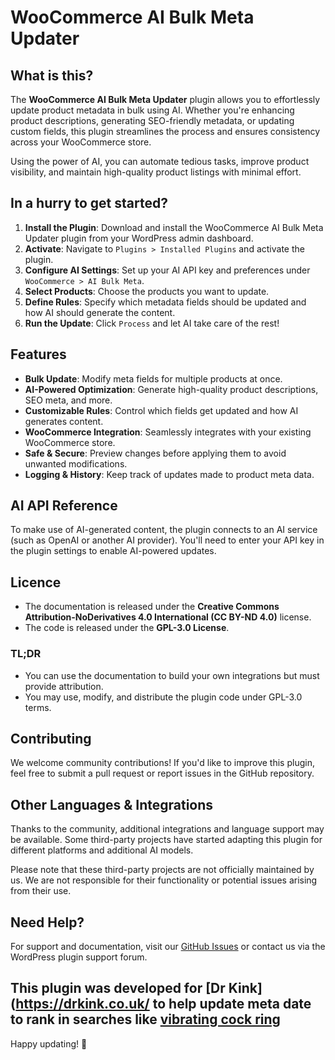 # WooCommerce AI Bulk Meta Updater

## What is this?
The **WooCommerce AI Bulk Meta Updater** plugin allows you to effortlessly update product metadata in bulk using AI. Whether you're enhancing product descriptions, generating SEO-friendly metadata, or updating custom fields, this plugin streamlines the process and ensures consistency across your WooCommerce store.

Using the power of AI, you can automate tedious tasks, improve product visibility, and maintain high-quality product listings with minimal effort.

## In a hurry to get started?
1. **Install the Plugin**: Download and install the WooCommerce AI Bulk Meta Updater plugin from your WordPress admin dashboard.
2. **Activate**: Navigate to `Plugins > Installed Plugins` and activate the plugin.
3. **Configure AI Settings**: Set up your AI API key and preferences under `WooCommerce > AI Bulk Meta`.
4. **Select Products**: Choose the products you want to update.
5. **Define Rules**: Specify which metadata fields should be updated and how AI should generate the content.
6. **Run the Update**: Click `Process` and let AI take care of the rest!

## Features
- **Bulk Update**: Modify meta fields for multiple products at once.
- **AI-Powered Optimization**: Generate high-quality product descriptions, SEO meta, and more.
- **Customizable Rules**: Control which fields get updated and how AI generates content.
- **WooCommerce Integration**: Seamlessly integrates with your existing WooCommerce store.
- **Safe & Secure**: Preview changes before applying them to avoid unwanted modifications.
- **Logging & History**: Keep track of updates made to product meta data.

## AI API Reference
To make use of AI-generated content, the plugin connects to an AI service (such as OpenAI or another AI provider). You'll need to enter your API key in the plugin settings to enable AI-powered updates.

## Licence
- The documentation is released under the **Creative Commons Attribution-NoDerivatives 4.0 International (CC BY-ND 4.0)** license.
- The code is released under the **GPL-3.0 License**.

### TL;DR
- You can use the documentation to build your own integrations but must provide attribution.
- You may use, modify, and distribute the plugin code under GPL-3.0 terms.

## Contributing
We welcome community contributions! If you'd like to improve this plugin, feel free to submit a pull request or report issues in the GitHub repository.

## Other Languages & Integrations
Thanks to the community, additional integrations and language support may be available. Some third-party projects have started adapting this plugin for different platforms and additional AI models.

Please note that these third-party projects are not officially maintained by us. We are not responsible for their functionality or potential issues arising from their use.

## Need Help?
For support and documentation, visit our [GitHub Issues](https://github.com/your-repo/issues) or contact us via the WordPress plugin support forum.

This plugin was developed for [Dr Kink](https://drkink.co.uk/ to help update meta date to rank in searches like [vibrating cock ring]([https://](https://drkink.co.uk/adult-toys/sex-toys/cock-ring/vibrating/))
---
Happy updating! 🚀
